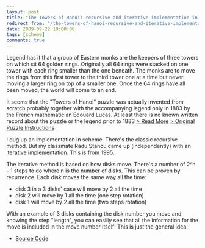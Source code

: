 ```yaml
---
layout: post
title: "The Towers of Hanoi: recursive and iterative implementation in Scheme"
redirect_from: "/the-towers-of-hanoi-recursive-and-iterative-implementation-in-scheme"
date: 2009-09-22 19:00:00
tags: [scheme]
comments: true
---
```

Legend has it that a group of Eastern monks are the keepers of three towers on which sit 64 golden rings. Originally all 64 rings were stacked on one tower with each ring smaller than the one beneath. The monks are to move the rings from this first tower to the third tower one at a time but never moving a larger ring on top of a smaller one. Once the 64 rings have all been moved, the world will come to an end.

It seems that the "Towers of Hanoi" puzzle was actually invented from scratch probably together with the accompanying legend only in 1883 by the French mathematician Edouard Lucas. At least there is no known written record about the puzzle or the legend prior to 1883 [> Read More](http://hanoitower.mkolar.org/)  [> Original Puzzle Instructions](http://www.cs.wm.edu/~pkstoc/toh.html)

I dug up an implementation in scheme. There's the classic recursive method. But my classmate Radu Stancu came up (independently) with an iterative implementation. This is from 1995.

The iterative method is based on how disks move. There's a number of 2^n - 1 steps to do where n is the number of disks. This can be proven by recurrence. Each disk moves the same way all the time:

- disk 3 in a 3 disks' case will move by 2 all the time
- disk 2 will move by 1 all the time (one step rotation)
- disk 1 will move by 2 all the time (two steps rotation)

With an example of 3 disks containing the disk number you move and knowing the step "length", you can easilly see that all the information for the move is included in the move number itself! This is just the general idea.

- [Source Code](https://github.com/dblock/hanoi)



